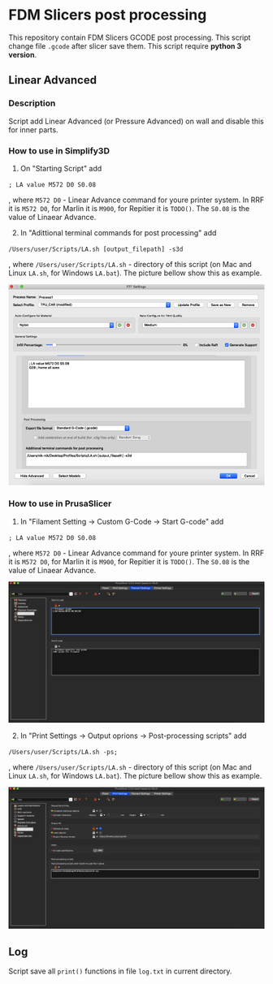 # FDM Slicers post processing
This repository contain FDM Slicers GCODE post processing. This script change file `.gcode` after slicer save them. 
This script require **python 3 version**.

## Linear Advanced

### Description
Script add Linear Advanced (or Pressure Advanced) on wall and disable this for inner parts. 

### How to use in Simplify3D
1. On "Starting Script" add 

`; LA value M572 D0 S0.08`

, where `M572 D0` - Linear Advance command for youre printer system. In RRF it is `M572 D0`, for Marlin it is `M900`, for Repitier it is `TODO()`. The `S0.08` is the value of Linaear Advance.

2. In "Adittional terminal commands for post processing" add 

`/Users/user/Scripts/LA.sh [output_filepath] -s3d`

, where `/Users/user/Scripts/LA.sh` - directory of this script (on Mac and Linux `LA.sh`, for Windows `LA.bat`). The picture bellow show this as example. 

<img src = pictures/LA_S3D.png>

### How to use in PrusaSlicer

1. In "Filament Setting -> Custom G-Code -> Start G-code" add 

`; LA value M572 D0 S0.08`

, where `M572 D0` - Linear Advance command for youre printer system. In RRF it is `M572 D0`, for Marlin it is `M900`, for Repitier it is `TODO()`. The `S0.08` is the value of Linaear Advance.

<img src = pictures/LA_PS_01.png>

2. In "Print Settings -> Output oprions -> Post-processing scripts" add

`/Users/user/Scripts/LA.sh -ps;`

, where `/Users/user/Scripts/LA.sh` - directory of this script (on Mac and Linux `LA.sh`, for Windows `LA.bat`). The picture bellow show this as example. 

<img src = pictures/LA_PS_02.png>

## Log

Script save all `print()` functions in file `log.txt` in current directory.